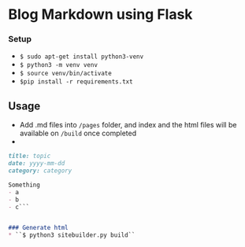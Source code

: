 # Blog Markdown using Flask

### Setup
* ``$ sudo apt-get install python3-venv``
* ``$ python3 -m venv venv``
* ``$ source venv/bin/activate``
* ``$pip install -r requirements.txt``

## Usage
* Add .md files into ``/pages`` folder, and index and the html files will be available on ``/build`` once completed
*
```markdown
title: topic
date: yyyy-mm-dd
category: category

Something
- a
- b
- c```


### Generate html
* ``$ python3 sitebuilder.py build``
